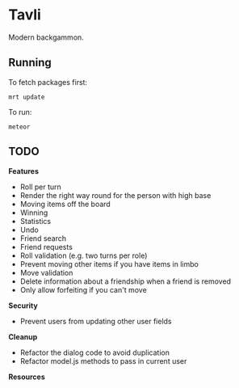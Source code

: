# Tavli

Modern backgammon.

## Running

To fetch packages first:

``` mrt update ```

To run:

``` meteor ```

## TODO

**Features**

* Roll per turn
* Render the right way round for the person with high base
* Moving items off the board
* Winning
* Statistics
* Undo
* Friend search
* Friend requests
* Roll validation (e.g. two turns per role)
* Prevent moving other items if you have items in limbo
* Move validation
* Delete information about a friendship when a friend is removed
* Only allow forfeiting if you can't move

**Security**
* Prevent users from updating other user fields

**Cleanup**
* Refactor the dialog code to avoid duplication
* Refactor model.js methods to pass in current user

**Resources**
